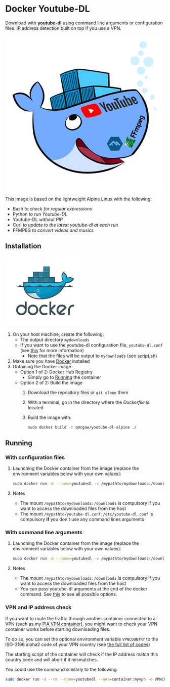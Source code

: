 # Docker Youtube-DL

Download with [**youtube-dl**](https://github.com/rg3/youtube-dl) using command line arguments or configuration files. IP address detection built on top if you use a VPN.

[![Docker Youtube-DL](readme/title.png)](https://www.github.com/qmcgaw/youtube-dl-docker)

This image is based on the lightweight Alpine Linux with the following:
- Bash *to check for regular expressions*
- Python *to run Youtube-DL*
- Youtube-DL *without PIP*
- Curl *to update to the latest youtube-dl at each run*
- FFMPEG *to convert videos and musics*

## Installation

[![Docker container](readme/docker.png)](https://www.docker.com/)

1. On your host machine, create the following:
    - The output directory `mydownloads`
    - If you want to use the youtube-dl configuration file, `youtube-dl.conf` (see [this](https://github.com/rg3/youtube-dl/blob/master/README.md#configuration) for more information)
        - Note that the files will be output to `mydownloads` (see [script.sh](script.sh))
1. Make sure you have [Docker](https://docs.docker.com/install/) installed
1. Obtaining the Docker image
    - Option 1 of 2: Docker Hub Registry
        - Simply go to [Running](#Running) the container
    - Option 2 of 2: Build the image
        1. Download the repository files or `git clone` them
        1. With a terminal, go in the directory where the *Dockerfile* is located
        1. Build the image with:

            ```bash
            sudo docker build -t qmcgaw/youtube-dl-alpine ./
            ```

## Running

### With configuration files

1. Launching the Docker container from the image (replace the environment variables below with your own values):

    ```bash
    sudo docker run -d --name=youtubedl -v /mypathto/mydownloads:/downloads -v /mypathto/youtube-dl.conf:/etc/youtube-dl.conf  qmcgaw/youtube-dl-alpine
    ```

1. Notes
    - The mount `/mypathto/mydownloads:/downloads` is compulsory if you want to access the downloaded files from the host
    - The mount `/mypathto/youtube-dl.conf:/etc/youtube-dl.conf` is compulsory **if** you don't use any command lines arguments

### With command line arguments

1. Launching the Docker container from the image (replace the environment variables below with your own values):

    ```bash
    sudo docker run -d --name=youtubedl -v /mypathto/mydownloads:/downloads  qmcgaw/youtube-dl-alpine --ignore-errors --restrict-filenames -a "/downloads/list.txt"
    ```

1. Notes
    - The mount `/mypathto/mydownloads:/downloads` is compulsory if you want to access the downloaded files from the host
    - You can pass youtube-dl arguments at the end of the docker command. See [this](https://github.com/rg3/youtube-dl/blob/master/README.md#options) to see all possible options.

### VPN and IP address check

If you want to route the traffic through another container connected to a VPN (such as my [PIA VPN container](https://github.com/qdm12/private-internet-access-docker)), 
you might want to check your VPN container works before starting downloading files.

To do so, you can set the optional environment variable `VPNCOUNTRY` to the ISO-3166 alpha2 code of your VPN country (see [the full list of codes](http://www.geonames.org/countries/))

The starting script of the container will check if the IP address match this country code and will abort if it mismatches.

You could use the command similarly to the following:

```bash
sudo docker run -d --rm --name=youtubedl --net=container:myvpn -e VPNCOUNTRY=UK -v '/pathto/mydownloads:/downloads' ydl
```